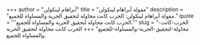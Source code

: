 +++
author = "أبراهام لينكولن"
title = "مقولة أبراهام لينكولن"
description = "مقولة أبراهام لينكولن: الحرب كانت محاولة لتحقيق الحرية والمساواة للجميع."
quote = '''الحرب كانت محاولة لتحقيق الحرية والمساواة للجميع.'''
slug = "الحرب-كانت-محاولة-لتحقيق-الحرية-والمساواة-للجميع"
+++
الحرب كانت محاولة لتحقيق الحرية والمساواة للجميع.
